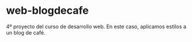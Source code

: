 # web-blogdecafe
4º proyecto del curso de desarrollo web. En este caso, aplicamos estilos a un blog de café.
